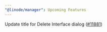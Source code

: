 ```yaml
---
"@linode/manager": Upcoming Features
---
```


Update title for Delete Interface dialog ([#11881](https://github.com/linode/manager/pull/11881))
